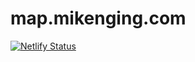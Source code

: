# map.mikenging.com

[![Netlify Status](https://api.netlify.com/api/v1/badges/90a1baaf-6fb3-43e0-b507-fd98c438cfc5/deploy-status)](https://app.netlify.com/sites/map-mikenging-com/deploys)